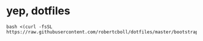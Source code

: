 # yep, dotfiles

```
bash <(curl -fsSL https://raw.githubusercontent.com/robertcboll/dotfiles/master/bootstrap.sh)
```
